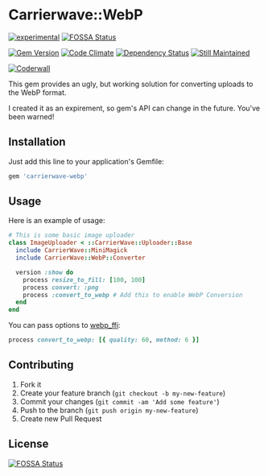 # Carrierwave::WebP

[![experimental](https://rawgithub.com/hughsk/stability-badges/master/dist/experimental.svg)](http://github.com/hughsk/stability-badges)
[![FOSSA Status](https://app.fossa.io/api/projects/git%2Bgithub.com%2Fkavu%2Fcarrierwave-webp.svg?type=shield)](https://app.fossa.io/projects/git%2Bgithub.com%2Fkavu%2Fcarrierwave-webp?ref=badge_shield)

[![Gem Version](https://badge.fury.io/rb/carrierwave-webp.png)](http://badge.fury.io/rb/carrierwave-webp)
[![Code Climate](https://codeclimate.com/github/kavu/carrierwave-webp.png)](https://codeclimate.com/github/kavu/carrierwave-webp)
[![Dependency Status](https://gemnasium.com/kavu/carrierwave-webp.png)](https://gemnasium.com/kavu/carrierwave-webp)
[![Still Maintained](http://stillmaintained.com/kavu/carrierwave-webp.png)](http://stillmaintained.com/kavu/carrierwave-webp)

[![Coderwall](https://api.coderwall.com/kavu/endorsecount.png)](https://coderwall.com/kavu)

This gem provides an ugly, but working solution for converting uploads to the WebP format.

I created it as an expirement, so gem's API can change in the future. You've been warned!

## Installation

Just add this line to your application's Gemfile:

```ruby
gem 'carrierwave-webp'
```

## Usage

Here is an example of usage:

```ruby
# This is some basic image uploader
class ImageUploader < ::CarrierWave::Uploader::Base
  include CarrierWave::MiniMagick
  include CarrierWave::WebP::Converter

  version :show do
    process resize_to_fill: [100, 100]
    process convert: :png
    process :convert_to_webp # Add this to enable WebP Conversion
  end
end
```

You can pass options to [webp_ffi](https://github.com/le0pard/webp-ffi):
``` ruby
process convert_to_webp: [{ quality: 60, method: 6 }]
```


## Contributing

1. Fork it
2. Create your feature branch (`git checkout -b my-new-feature`)
3. Commit your changes (`git commit -am 'Add some feature'`)
4. Push to the branch (`git push origin my-new-feature`)
5. Create new Pull Request


## License
[![FOSSA Status](https://app.fossa.io/api/projects/git%2Bgithub.com%2Fkavu%2Fcarrierwave-webp.svg?type=large)](https://app.fossa.io/projects/git%2Bgithub.com%2Fkavu%2Fcarrierwave-webp?ref=badge_large)